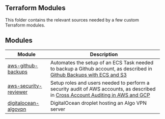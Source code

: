 ## Terraform Modules

This folder contains the relevant sources needed by a few custom Terraform modules.


## Modules

| Module                                          | Description                                                                                                                                                                                      |
| ----------------------------------------------- | ------------------------------------------------------------------------------------------------------------------------------------------------------------------------------------------------ |
| [aws-github-backups](aws-github-backups/)       | Automates the setup of an ECS Task needed to backup a Github account, as described in [Github Backups with ECS and S3](https://www.marcolancini.it/2021/blog-github-backups-with-ecs/)           |
| [aws-security-reviewer](aws-security-reviewer/) | Setup roles and users needed to perform a security audit of AWS accounts, as described in [Cross Account Auditing in AWS and GCP](https://www.marcolancini.it/2019/blog-cross-account-auditing/) |
| [digitalocean-algovpn](digitalocean-algovpn/)   | DigitalOcean droplet hosting an Algo VPN server                                                                                                                                                  |
